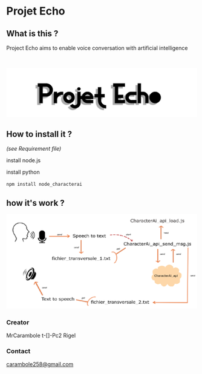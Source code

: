 # Projet Echo

## What is this ?

Project Echo aims to enable voice conversation with artificial intelligence

<br>

![logo du projet Echo](https://github.com/MrCarambole/Echo/blob/main/images/logomini.jpg)

## How to install it ?
*(see Requirement file)*

install node.js

install python

`npm install node_characterai`

## how it's work ?

![Architecture](https://github.com/MrCarambole/Echo/blob/main/images/architecturemini.PNG)

### Creator
MrCarambole
t-[]-Pc2
Rigel

### Contact
carambole258@gmail.com
